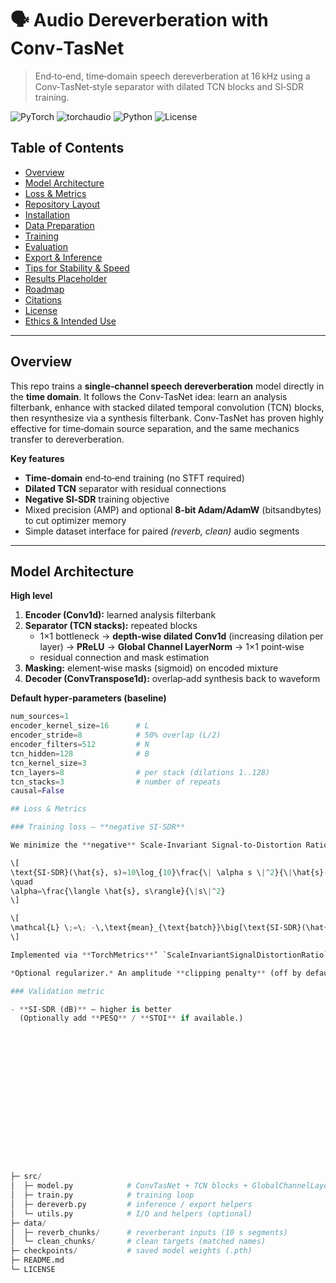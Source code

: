 # 🗣️ Audio Dereverberation with Conv‑TasNet

> End‑to‑end, time‑domain speech dereverberation at 16 kHz using a Conv‑TasNet‑style separator with dilated TCN blocks and SI‑SDR training.

![PyTorch](https://img.shields.io/badge/PyTorch-2.x-red)
![torchaudio](https://img.shields.io/badge/torchaudio-2.x-orange)
![Python](https://img.shields.io/badge/Python-3.10%2B-blue)
![License](https://img.shields.io/badge/License-MIT-green)

## Table of Contents
- [Overview](#overview)
- [Model Architecture](#model-architecture)
- [Loss & Metrics](#loss--metrics)
- [Repository Layout](#repository-layout)
- [Installation](#installation)
- [Data Preparation](#data-preparation)
- [Training](#training)
- [Evaluation](#evaluation)
- [Export & Inference](#export--inference)
- [Tips for Stability & Speed](#tips-for-stability--speed)
- [Results Placeholder](#results-placeholder)
- [Roadmap](#roadmap)
- [Citations](#citations)
- [License](#license)
- [Ethics & Intended Use](#ethics--intended-use)

---

## Overview

This repo trains a **single‑channel speech dereverberation** model directly in the **time domain**. It follows the Conv‑TasNet idea: learn an analysis filterbank, enhance with stacked dilated temporal convolution (TCN) blocks, then resynthesize via a synthesis filterbank. Conv‑TasNet has proven highly effective for time‑domain source separation, and the same mechanics transfer to dereverberation.

**Key features**
- **Time‑domain** end‑to‑end training (no STFT required)
- **Dilated TCN** separator with residual connections
- **Negative SI‑SDR** training objective
- Mixed precision (AMP) and optional **8‑bit Adam/AdamW** (bitsandbytes) to cut optimizer memory
- Simple dataset interface for paired *(reverb, clean)* audio segments

---

## Model Architecture

**High level**
1. **Encoder (Conv1d):** learned analysis filterbank  
2. **Separator (TCN stacks):** repeated blocks  
   - 1×1 bottleneck → **depth‑wise dilated Conv1d** (increasing dilation per layer) → **PReLU** → **Global Channel LayerNorm** → 1×1 point‑wise  
   - residual connection and mask estimation
3. **Masking:** element‑wise masks (sigmoid) on encoded mixture
4. **Decoder (ConvTranspose1d):** overlap‑add synthesis back to waveform

**Default hyper‑parameters (baseline)**
```python
num_sources=1
encoder_kernel_size=16      # L
encoder_stride=8            # 50% overlap (L/2)
encoder_filters=512         # N
tcn_hidden=128              # B
tcn_kernel_size=3
tcn_layers=8                # per stack (dilations 1..128)
tcn_stacks=3                # number of repeats
causal=False

## Loss & Metrics

### Training loss — **negative SI‑SDR**

We minimize the **negative** Scale‑Invariant Signal‑to‑Distortion Ratio between the predicted enhanced waveform \(\hat{s}\) and the clean target \(s\):

\[
\text{SI‑SDR}(\hat{s}, s)=10\log_{10}\frac{\| \alpha s \|^2}{\|\hat{s}-\alpha s\|^2}, 
\quad
\alpha=\frac{\langle \hat{s}, s\rangle}{\|s\|^2}
\]

\[
\mathcal{L} \;=\; -\,\text{mean}_{\text{batch}}\big[\text{SI‑SDR}(\hat{s}, s)\big]
\]

Implemented via **TorchMetrics**’ `ScaleInvariantSignalDistortionRatio`.

*Optional regularizer.* An amplitude **clipping penalty** (off by default) can discourage \(|\hat{s}|>1\).

### Validation metric

- **SI‑SDR (dB)** — higher is better  
  (Optionally add **PESQ** / **STOI** if available.)

















├─ src/
│  ├─ model.py            # ConvTasNet + TCN blocks + GlobalChannelLayerNorm
│  ├─ train.py            # training loop
│  ├─ dereverb.py         # inference / export helpers
│  └─ utils.py            # I/O and helpers (optional)
├─ data/
│  ├─ reverb_chunks/      # reverberant inputs (10 s segments)
│  └─ clean_chunks/       # clean targets (matched names)
├─ checkpoints/           # saved model weights (.pth)
├─ README.md
└─ LICENSE













